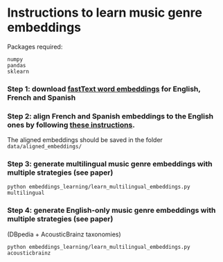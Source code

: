 # Instructions to learn music genre embeddings

Packages required:
```
numpy
pandas
sklearn
```

### Step 1: download [fastText word embeddings](https://fasttext.cc/docs/en/crawl-vectors.html) for English, French and Spanish

### Step 2: align French and Spanish embeddings to the English ones by following [these instructions](https://github.com/facebookresearch/fastText/tree/master/alignment).
The aligned embeddings should be saved in the folder `data/aligned_embeddings/`

### Step 3: generate multilingual music genre embeddings with multiple strategies (see paper)
```
python embeddings_learning/learn_multilingual_embeddings.py multilingual
```

### Step 4: generate English-only music genre embeddings with multiple strategies (see paper)
(DBpedia + AcousticBrainz taxonomies)
```
python embeddings_learning/learn_multilingual_embeddings.py acousticbrainz
```
